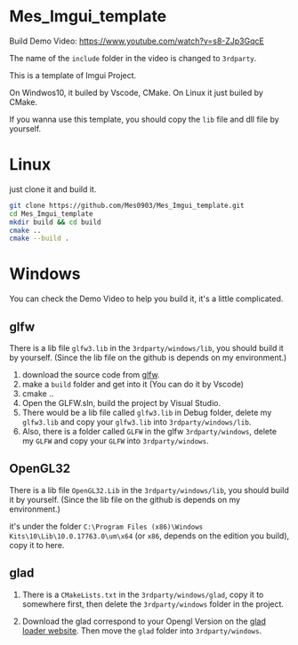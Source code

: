 # Mes_Imgui_template

Build Demo Video: https://www.youtube.com/watch?v=s8-ZJp3GqcE

The name of the `include` folder in the video is changed to `3rdparty`.

This is a template of Imgui Project. 

On Windwos10, it builed by Vscode, CMake. On Linux it just builed by CMake.

If you wanna use this template, you should copy the `lib` file and dll file by yourself.

# Linux

just clone it and build it.

```bash
git clone https://github.com/Mes0903/Mes_Imgui_template.git
cd Mes_Imgui_template
mkdir build && cd build
cmake ..
cmake --build .
```

# Windows

You can check the Demo Video to help you build it, it's a little complicated.
## glfw

There is a lib file `glfw3.lib` in the `3rdparty/windows/lib`, you should build it by yourself. (Since the lib file on the github is depends on my environment.)

1. download the source code from [glfw](https://www.glfw.org/download).
2. make a `build` folder and get into it (You can do it by Vscode) 
3. cmake ..
4. Open the GLFW.sln, build the project by Visual Studio.
5. There would be a lib file called `glfw3.lib` in Debug folder, delete my `glfw3.lib` and copy your `glfw3.lib` into `3rdparty/windows/lib`.
6. Also, there is a folder called `GLFW` in the glfw `3rdparty/windows`, delete my `GLFW` and copy your `GLFW` into `3rdparty/windows`.

## OpenGL32

There is a lib file `OpenGL32.Lib` in the `3rdparty/windows/lib`, you should build it by yourself. (Since the lib file on the github is depends on my environment.)

it's under the folder `C:\Program Files (x86)\Windows Kits\10\Lib\10.0.17763.0\um\x64` (or `x86`, depends on the edition you build), copy it to here.

## glad

1. There is a `CMakeLists.txt` in the `3rdparty/windows/glad`, copy it to somewhere first, then delete the `3rdparty/windows` folder in the project.

2. Download the glad correspond to your Opengl Version on the [glad loader website](https://glad.dav1d.de/). Then move the `glad` folder into `3rdparty/windows`.